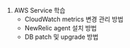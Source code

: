 1. AWS Service 학습 
    - CloudWatch metrics 변경 관리 방법
    - NewRelic agent 설치 방법
    - DB patch 및 upgrade 방법